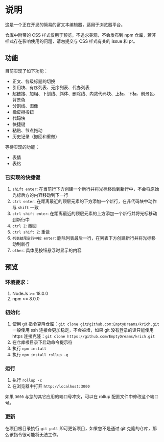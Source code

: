 # 说明

这是一个正在开发的简易的富文本编辑器，适用于浏览器平台。

仓库中附带的 CSS 样式仅用于预览，不追求美观，不会发布到 npm 仓库，若非样式存在影响使用的问题，请勿提交与 CSS 样式有关的 issue 和 pr。

## 功能

目前实现了如下功能：

+ 正文、各级标题的切换
+ 引用块、有序列表、无序列表、代办列表
+ 超链接、加粗、下划线、斜体、删除线、内敛代码块、上标、下标、前景色、背景色
+ 分割线、图像
+ 橡皮擦按钮
+ 代码块
+ 快捷键
+ 粘贴、节点拖动
+ 历史记录（撤回和重做）

等待实现的功能：

+ 表情
+ 表格

### 已实现的快捷键

1. `shift enter`: 在当前行下方创建一个新行并将光标移动到新行中，不会将原始光标后方的内容移动到下一行
2. `ctrl enter`: 在距离最近的顶层元素的下方添加一个新行，在非代码块中动作与 `shift` 一致
3. `ctrl shift enter`: 在距离最近的顶层元素的上方添加一个新行并将光标移动到新行中
4. `ctrl Z`: 撤回
5. `ctrl shift Z`: 重做
6. `列表结尾空行中按 enter`: 删除列表最后一行，在列表下方创建新行并将光标移动到新行
7. `other`: 具体见按钮悬浮时显示的内容

## 预览

### 环境要求：

1. NodeJs >= 18.0.0
2. npm >= 8.0.0

### 初始化

1. 使用 git 指令克隆仓库：`git clone git@github.com:EmptyDreams/krich.git`
    一般使用 ssh 连接会更加稳定，不会被墙，如果 git 没有登录的话只能使用 https 连接克隆：`git clone https://github.com/EmptyDreams/krich.git`
2. 在仓库根目录下启动命令提示符
3. 执行 `npm install`
4. 执行 `npm install rollup -g`

### 运行

1. 执行 `rollup -c`
2. 在浏览器中打开 `http://localhost:3000`

如果 `3000` 与您的其它应用的端口号冲突，可以在 rollup 配置文件中修改这个端口号。

### 更新

在项目根目录执行 `git pull` 即可更新项目，如果您不是通过 git 克隆的仓库，那么该指令很可能将无法工作。